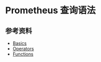 # Prometheus 查询语法

## 参考资料

- [Basics](https://prometheus.io/docs/prometheus/latest/querying/basics/)
- [Operators](https://prometheus.io/docs/prometheus/latest/querying/operators/)
- [Functions](https://prometheus.io/docs/prometheus/latest/querying/functions/)
